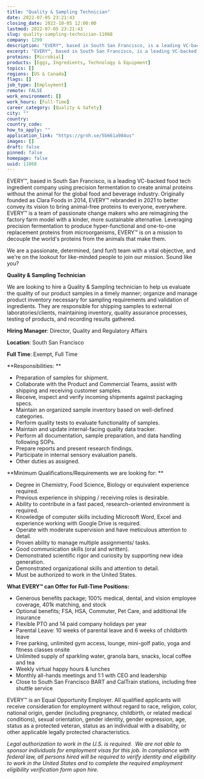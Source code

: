 ```yaml
---
title: "Quality & Sampling Technician"
date: 2022-07-05 23:21:43
closing_date: 2022-10-05 12:00:00
lastmod: 2022-07-05 23:21:43
slug: quality-sampling-technician-11068
company: 1299
description: "EVERY™, based in South San Francisco, is a leading VC-backed food tech ingredient company using precision fermentation to create animal proteins without the animal for the global food and beverage industry. Originally founded as Clara Foods in 2014, EVERY™ rebranded in 2021 to better convey its vision to bring animal-free proteins to everyone, everywhere. EVERY™ is a team of passionate change makers who are reimagining the factory farm model with a kinder, more sustainable alternative."
excerpt: "EVERY™, based in South San Francisco, is a leading VC-backed food tech ingredient company using precision fermentation to create animal proteins without the animal for the global food and beverage industry. Originally founded as Clara Foods in 2014, EVERY™ rebranded in 2021 to better convey its vision to bring animal-free proteins to everyone, everywhere. EVERY™ is a team of passionate change makers who are reimagining the factory farm model with a kinder, more sustainable alternative."
proteins: [Microbial]
products: [Eggs, Ingredients, Technology & Equipment]
topics: []
regions: [US & Canada]
flags: []
job_type: [Employment]
remote: FALSE
work_environment: []
work_hours: [Full-Time]
career_category: [Quality & Safety]
city: ""
country: 
country_code: 
how_to_apply: ""
application_link: "https://grnh.se/5b661a984us"
images: []
draft: false
pinned: false
homepage: false
uuid: 11068
---
```

EVERY™, based in South San Francisco, is a leading VC-backed food tech
ingredient company using precision fermentation to create animal
proteins without the animal for the global food and beverage industry.
Originally founded as Clara Foods in 2014, EVERY™ rebranded in 2021 to
better convey its vision to bring animal-free proteins to everyone,
everywhere. EVERY™ is a team of passionate change makers who are
reimagining the factory farm model with a kinder, more sustainable
alternative. Leveraging precision fermentation to produce
hyper-functional and one-to-one replacement proteins from
microorganisms, EVERY™ is on a mission to decouple the world's proteins
from the animals that make them.

We are a passionate, determined, (and fun!) team with a vital objective,
and we\'re on the lookout for like-minded people to join our mission.
Sound like you?

**Quality & Sampling Technician**

We are looking to hire a Quality & Sampling technician to help us
evaluate the quality of our product samples in a timely manner; organize
and manage product inventory necessary for sampling requirements and
validation of ingredients. They are responsible for shipping samples to
external laboratories/clients, maintaining inventory, quality assurance
processes, testing of products, and recording results gathered. 

**Hiring Manager**: Director, Quality and Regulatory Affairs

**Location**: South San Francisco

**Full Time**: Exempt, Full Time

**Responsibilities: **

-   Preparation of samples for shipment.
-   Collaborate with the Product and Commercial Teams, assist with
    shipping and receiving customer samples.
-   Receive, inspect and verify incoming shipments against packaging
    specs.
-   Maintain an organized sample inventory based on well-defined
    categories.
-   Perform quality tests to evaluate functionality of samples.
-   Maintain and update internal-facing quality data tracker.
-   Perform all documentation, sample preparation, and data handling
    following SOPs.
-   Prepare reports and present research findings.
-   Participate in internal sensory evaluation panels.
-   Other duties as assigned.

**Minimum Qualifications/Requirements we are looking for: **

-   Degree in Chemistry, Food Science, Biology or equivalent experience
    required.
-   Previous experience in shipping / receiving roles is desirable.
-   Ability to contribute in a fast paced, research-oriented environment
    is required.
-   Knowledge of computer skills including Microsoft Word, Excel and
    experience working with Google Drive is required.
-   Operate with moderate supervision and have meticulous attention to
    detail.
-   Proven ability to manage multiple assignments/ tasks. 
-   Good communication skills (oral and written). 
-   Demonstrated scientific rigor and curiosity by supporting new idea
    generation.
-   Demonstrated organizational skills and attention to detail.
-   Must be authorized to work in the United States.

**What EVERY™ can Offer for Full-Time Positions:**

-   Generous benefits package; 100% medical, dental, and vision employee
    coverage, 401k matching, and stock
-   Optional benefits; FSA, HSA, Commuter, Pet Care, and additional life
    insurance
-   Flexible PTO and 14 paid company holidays per year
-   Parental Leave: 10 weeks of parental leave and 6 weeks of childbirth
    leave
-   Free parking, unlimited gym access, lounge, mini-golf patio, yoga
    and fitness classes onsite
-   Unlimited supply of sparkling water, granola bars, snacks, local
    coffee and tea
-   Weekly virtual happy hours & lunches
-   Monthly all-hands meetings and 1:1 with CEO and leadership
-   Close to South San Francisco BART and CalTrain stations, including
    free shuttle service

EVERY™ is an Equal Opportunity Employer. All qualified applicants will
receive consideration for employment without regard to race, religion,
color, national origin, gender (including pregnancy, childbirth, or
related medical conditions), sexual orientation, gender identity, gender
expression, age, status as a protected veteran, status as an individual
with a disability, or other applicable legally protected
characteristics.

*Legal authorization to work in the U.S. is required.  We are not able
to sponsor individuals for employment visas for this job. In compliance
with federal law, all persons hired will be required to verify identity
and eligibility to work in the United States and to complete the
required employment eligibility verification form upon hire.*
